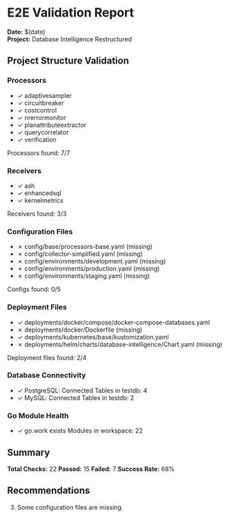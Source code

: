 # E2E Validation Report

**Date:** $(date)  
**Project:** Database Intelligence Restructured

## Project Structure Validation


### Processors
- ✓ adaptivesampler
- ✓ circuitbreaker
- ✓ costcontrol
- ✓ nrerrormonitor
- ✓ planattributeextractor
- ✓ querycorrelator
- ✓ verification

Processors found: 7/7

### Receivers
- ✓ ash
- ✓ enhancedsql
- ✓ kernelmetrics

Receivers found: 3/3

### Configuration Files
- ✗ config/base/processors-base.yaml (missing)
- ✗ config/collector-simplified.yaml (missing)
- ✗ config/environments/development.yaml (missing)
- ✗ config/environments/production.yaml (missing)
- ✗ config/environments/staging.yaml (missing)

Configs found: 0/5

### Deployment Files
- ✓ deployments/docker/compose/docker-compose-databases.yaml
- ✗ deployments/docker/Dockerfile (missing)
- ✓ deployments/kubernetes/base/kustomization.yaml
- ✗ deployments/helm/charts/database-intelligence/Chart.yaml (missing)

Deployment files found: 2/4

### Database Connectivity
- ✓ PostgreSQL: Connected
  Tables in testdb:      4
- ✓ MySQL: Connected
  Tables in testdb: 2

### Go Module Health
- ✓ go.work exists
  Modules in workspace: 22

## Summary

**Total Checks:** 22
**Passed:** 15
**Failed:** 7
**Success Rate:** 68%

## Recommendations

3. Some configuration files are missing.
